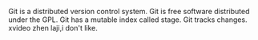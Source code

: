 Git is a distributed version control system.
Git is free software distributed under the GPL.
Git has a mutable index called stage.
Git tracks changes.
xvideo zhen laji,i don't like.